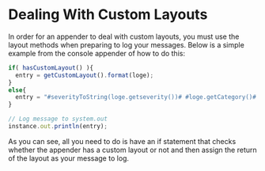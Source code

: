 # Dealing With Custom Layouts

In order for an appender to deal with custom layouts, you must use the layout methods when preparing to log your messages. Below is a simple example from the console appender of how to do this:

```javascript
if( hasCustomLayout() ){
  entry = getCustomLayout().format(loge);
}
else{
  entry = "#severityToString(loge.getseverity())# #loge.getCategory()# #loge.getmessage()# ExtraInfo: #loge.getextraInfoAsString()#";
}

// Log message to system.out
instance.out.println(entry);
```

As you can see, all you need to do is have an if statement that checks whether the appender has a custom layout or not and then assign the return of the layout as your message to log.
